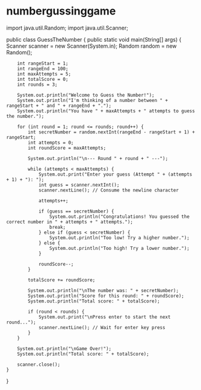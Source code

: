 # numbergussinggame
import java.util.Random;
import java.util.Scanner;

public class GuessTheNumber {
    public static void main(String[] args) {
        Scanner scanner = new Scanner(System.in);
        Random random = new Random();

        int rangeStart = 1;
        int rangeEnd = 100;
        int maxAttempts = 5;
        int totalScore = 0;
        int rounds = 3;

        System.out.println("Welcome to Guess the Number!");
        System.out.println("I'm thinking of a number between " + rangeStart + " and " + rangeEnd + ".");
        System.out.println("You have " + maxAttempts + " attempts to guess the number.");

        for (int round = 1; round <= rounds; round++) {
            int secretNumber = random.nextInt(rangeEnd - rangeStart + 1) + rangeStart;
            int attempts = 0;
            int roundScore = maxAttempts;

            System.out.println("\n--- Round " + round + " ---");

            while (attempts < maxAttempts) {
                System.out.print("Enter your guess (Attempt " + (attempts + 1) + "): ");
                int guess = scanner.nextInt();
                scanner.nextLine(); // Consume the newline character

                attempts++;

                if (guess == secretNumber) {
                    System.out.println("Congratulations! You guessed the correct number in " + attempts + " attempts.");
                    break;
                } else if (guess < secretNumber) {
                    System.out.println("Too low! Try a higher number.");
                } else {
                    System.out.println("Too high! Try a lower number.");
                }

                roundScore--;
            }

            totalScore += roundScore;

            System.out.println("\nThe number was: " + secretNumber);
            System.out.println("Score for this round: " + roundScore);
            System.out.println("Total score: " + totalScore);

            if (round < rounds) {
                System.out.print("\nPress enter to start the next round...");
                scanner.nextLine(); // Wait for enter key press
            }
        }

        System.out.println("\nGame Over!");
        System.out.println("Total score: " + totalScore);

        scanner.close();
    }
}
